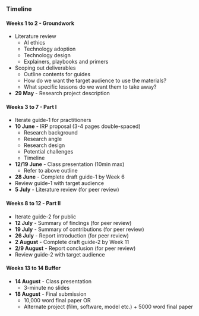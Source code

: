 ### Timeline

#### Weeks 1 to 2 - Groundwork

- Literature review
	- AI ethics
	- Technology adoption
	- Technology design
	- Explainers, playbooks and primers
- Scoping out deliverables
	- Outline contents for guides
	- How do we want the target audience to use the materials?
	- What specific lessons do we want them to take away?
- **29 May** - Research project description

#### Weeks 3 to 7 - Part I

- Iterate guide-1 for practitioners
- **10 June** - IRP proposal (3-4 pages double-spaced)
	- Research background
	- Research angle
	- Research design
	- Potential challenges
	- Timeline
- **12/19 June** - Class presentation (10min max)
	- Refer to above outline
- **28 June** - Complete draft guide-1 by Week 6
- Review guide-1 with target audience
- **5 July** - Literature review (for peer review)

#### Weeks 8 to 12 - Part II

- Iterate guide-2 for public
- **12 July** - Summary of findings (for peer review)
- **19 July** - Summary of contributions (for peer review)
- **26 July** - Report introduction (for peer review)
- **2 August** - Complete draft guide-2 by Week 11
- **2/9 August** - Report conclusion (for peer review)
- Review guide-2 with target audience

#### Weeks 13 to 14 Buffer

- **14 August** - Class presentation
	- 3-minute no slides
- **18 August** - Final submission
	- 10,000 word final paper OR
	- Alternate project (film, software, model etc.) + 5000 word final paper
